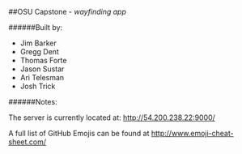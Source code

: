 ##OSU Capstone - *wayfinding app*

######Built by:
- Jim Barker
- Gregg Dent
- Thomas Forte
- Jason Sustar
- Ari Telesman
- Josh Trick

######Notes:

The server is currently located at: http://54.200.238.22:9000/

A full list of GitHub Emojis can be found at http://www.emoji-cheat-sheet.com/
